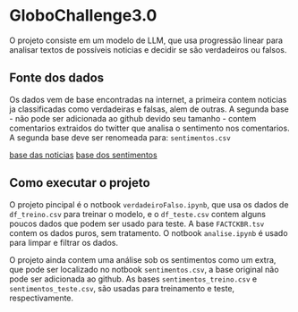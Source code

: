# GloboChallenge3.0
O projeto consiste em um modelo de LLM, que usa progressão linear para analisar textos de possíveis noticias e decidir se são verdadeiros ou falsos.

## Fonte dos dados
Os dados vem de base encontradas na internet, a primeira contem noticias ja classificadas como verdadeiras e falsas, alem de outras.
A segunda base - não pode ser adicionada ao github devido seu tamanho - contem comentarios extraidos do twitter que analisa o sentimento nos comentarios.
A segunda base deve ser renomeada para: `sentimentos.csv`

[base das noticias](https://github.com/jghm-f/FACTCK.BR/blob/master/FACTCKBR.tsv)
[base dos sentimentos](https://www.kaggle.com/datasets/augustop/portuguese-tweets-for-sentiment-analysis?resource=download&select=NoThemeTweets.csv)

## Como executar o projeto
O projeto pincipal é o notbook `verdadeiroFalso.ipynb`, que usa os dados de `df_treino.csv` para treinar o modelo, e o `df_teste.csv` contem alguns poucos dados que podem ser usado para teste.
A base `FACTCKBR.tsv` contem os dados puros, sem tratamento. O notbook `analise.ipynb` é usado para limpar e filtrar os dados.

O projeto ainda contem uma análise sob os sentimentos como um extra, que pode ser localizado no notbook `sentimentos.csv`, a base original não pode ser adicionada ao github. As bases `sentimentos_treino.csv` e `sentimentos_teste.csv`, são usadas para treinamento e teste, respectivamente.
